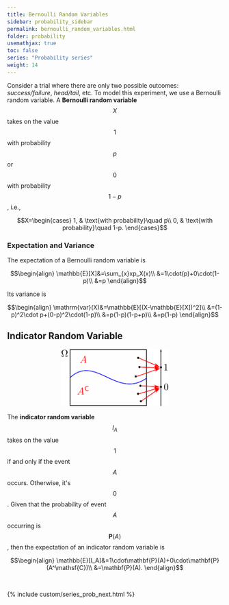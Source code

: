 ```yaml
---
title: Bernoulli Random Variables
sidebar: probability_sidebar
permalink: bernoulli_random_variables.html
folder: probability
usemathjax: true
toc: false
series: "Probability series"
weight: 14
---
```


Consider a trial where there are only two possible outcomes: *success/failure*, *head/tail*, etc. To model this experiment, we use a Bernoulli random variable. A **Bernoulli random variable** $$X$$ takes on the value $$1$$ with probability $$p$$ or $$0$$ with probability $$1-p$$, i.e.,

$$X=\begin{cases}
1, & \text{with probability}\quad p\\
0, & \text{with probability}\quad 1-p.
\end{cases}$$

### Expectation and Variance

The expectation of a Bernoulli random variable is

$$\begin{align}
\mathbb{E}[X]&=\sum_{x}xp_X(x)\\
&=1\cdot(p)+0\cdot(1-p)\\
&=p
\end{align}$$

Its variance is

$$\begin{align}
\mathrm{var}(X)&=\mathbb{E}[(X-\mathbb{E}[X])^2]\\
&=(1-p)^2\cdot p+(0-p)^2\cdot(1-p)\\
&=p(1-p)(1-p+p)\\
&=p(1-p)
\end{align}$$

## Indicator Random Variable

<p align="center">
  <img src="images/prob/bernoulli.png" style="width:250px;height:auto;"/>
</p>

The **indicator random variable** $$I_A$$ takes on the value $$1$$ if and only if the event $$A$$ occurs. Otherwise, it's $$0$$. Given that the probability of event $$A$$ occurring is $$\mathbf{P}(A)$$, then the expectation of an indicator random variable is

$$\begin{align}
\mathbb{E}[I_A]&=1\cdot\mathbf{P}(A)+0\cdot\mathbf{P}(A^\mathsf{C})\\
&=\mathbf{P}(A).
\end{align}$$

<br>

{% include custom/series_prob_next.html %}
